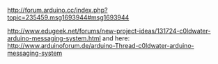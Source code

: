 

http://forum.arduino.cc/index.php?topic=235459.msg1693944#msg1693944




http://www.edugeek.net/forums/new-project-ideas/131724-c0ldwater-arduino-messaging-system.html
and here:
http://www.arduinoforum.de/arduino-Thread-c0ldwater-arduino-messaging-system


